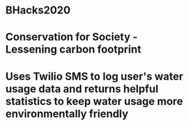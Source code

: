 # BHacks2020

# Conservation for Society - Lessening carbon footprint

# Uses Twilio SMS to log user's water usage data and returns helpful statistics to keep water usage more environmentally friendly
